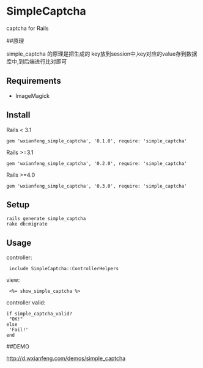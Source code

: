# SimpleCaptcha

captcha for Rails

##原理

  simple_captcha 的原理是把生成的 key放到session中,key对应的value存到数据库中,到后端进行比对即可

## Requirements

* ImageMagick

## Install

  Rails < 3.1 

    gem 'wxianfeng_simple_captcha', '0.1.0', require: 'simple_captcha' 

  Rails >=3.1 

    gem 'wxianfeng_simple_captcha', '0.2.0', require: 'simple_captcha' 
  
  Rails >=4.0
  
    gem 'wxianfeng_simple_captcha', '0.3.0', require: 'simple_captcha' 

## Setup

    rails generate simple_captcha 
    rake db:migrate 

## Usage

  controller: 
  
     include SimpleCaptcha::ControllerHelpers 

  view: 
  
     <%= show_simple_captcha %> 

controller valid: 
```
if simple_captcha_valid? 
 "OK!" 
else
 'Fail!'
end
```
##DEMO

  http://d.wxianfeng.com/demos/simple_captcha
 

